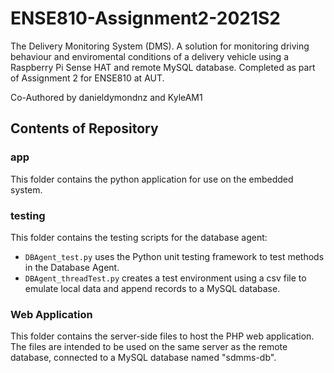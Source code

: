 # ENSE810-Assignment2-2021S2
The Delivery Monitoring System (DMS). A solution for monitoring driving behaviour and enviromental conditions of a delivery vehicle using a Raspberry Pi Sense HAT and remote MySQL database. Completed as part of Assignment 2 for ENSE810 at AUT.

Co-Authored by danieldymondnz and KyleAM1

## Contents of Repository 

### app
This folder contains the python application for use on the embedded system.

### testing
This folder contains the testing scripts for the database agent:
* `DBAgent_test.py` uses the Python unit testing framework to test methods in the Database Agent.
* `DBAgent_threadTest.py` creates a test environment using a csv file to emulate local data and append records to a MySQL database.

### Web Application
This folder contains the server-side files to host the PHP web application. The files are intended to be used on the same server as the remote database, connected to a MySQL database named "sdmms-db".
